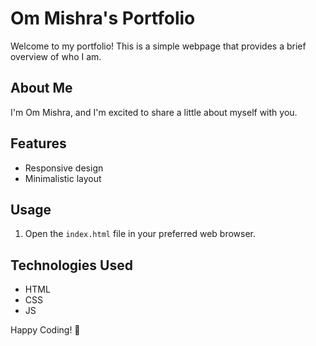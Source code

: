 # Om Mishra's Portfolio

Welcome to my portfolio! This is a simple webpage that provides a brief overview of who I am.

## About Me

I'm Om Mishra, and I'm excited to share a little about myself with you.

## Features

- Responsive design
- Minimalistic layout

## Usage

1. Open the `index.html` file in your preferred web browser.

## Technologies Used

- HTML
- CSS
- JS
  
Happy Coding! 🚀

